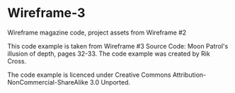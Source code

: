 # Wireframe-3

Wireframe magazine code, project assets from Wireframe #2

This code example is taken from Wireframe #3 Source Code: Moon Patrol's illusion of depth, pages 32-33. The code example was created by Rik Cross.

The code example is licenced under Creative Commons Attribution-NonCommercial-ShareAlike 3.0 Unported.
